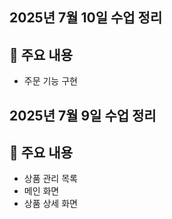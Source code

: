 ## 2025년 7월 10일 수업 정리

## 📌 주요 내용
- 주문 기능 구현 

## 2025년 7월 9일 수업 정리

## 📌 주요 내용
- 상품 관리 목록
- 메인 화면
- 상품 상세 화면
